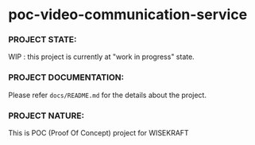 # poc-video-communication-service

### PROJECT STATE:

WIP : this project is currently at "work in progress" state.

### PROJECT DOCUMENTATION:

Please refer `docs/README.md` for the details about the project.

### PROJECT NATURE:

This is POC (Proof Of Concept) project for WISEKRAFT
